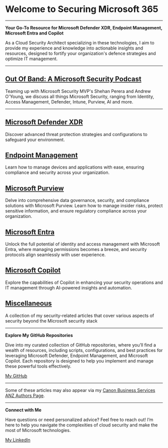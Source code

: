 # Welcome to Securing Microsoft 365

---

**Your Go-To Resource for Microsoft Defender XDR, Endpoint Management, Microsoft Entra and Copilot**

As a Cloud Security Architect specializing in these technologies, I aim to provide my experience and knowledge into actionable insights and resources, designed to fortify your organization's defence strategies and optimize IT management. 

---

## [**Out Of Band: A Microsoft Security Podcast**](./podcast/outofband/index.md)

Teaming up with Microsoft Security MVP's Shehan Perera and Andrew O'Young, we discuss all things Microsoft Security, ranging from Identity, Access Management, Defender, Intune, Purview, AI and more.

---

## [**Microsoft Defender XDR**](./defenderxdr/index.md)

Discover advanced threat protection strategies and configurations to safeguard your environment.

## [**Endpoint Management**](./endpoint/index.md)

Learn how to manage devices and applications with ease, ensuring compliance and security across your organization.

## [**Microsoft Purview**](./purview/index.md)

Delve into comprehensive data governance, security, and compliance solutions with Microsoft Purview. Learn how to manage insider risks, protect sensitive information, and ensure regulatory compliance across your organization. 

## [**Microsoft Entra**](./entra/index.md)

Unlock the full potential of identity and access management with Microsoft Entra, where managing permissions becomes a breeze, and security protocols align seamlessly with user experience.

## [**Microsoft Copilot**](./copilot/index.md)

Explore the capabilities of Copilot in enhancing your security operations and IT management through AI-powered insights and automation.

## [**Miscellaneous**](./misc/index.md)

A collection of my security-related articles that cover various aspects of security beyond the Microsoft security stack

---

**Explore My GitHub Repositories**

Dive into my curated collection of GitHub repositories, where you’ll find a wealth of resources, including scripts, configurations, and best practices for leveraging Microsoft Defender, Endpoint Management, and Microsoft Copilot. Each repository is designed to help you implement and manage these powerful tools effectively.

[My GitHub](https://www.github.com/AntoPorter)

---

Some of these articles may also appear via my [Canon Business Services ANZ Authors Page](https://business.canon.com.au/authors/anthony-porter). 

---

**Connect with Me**

Have questions or need personalized advice? Feel free to reach out! I’m here to help you navigate the complexities of cloud security and make the most of Microsoft technologies.

[My LinkedIn](https://www.linkedin.com/in/anthonyantoporter/)